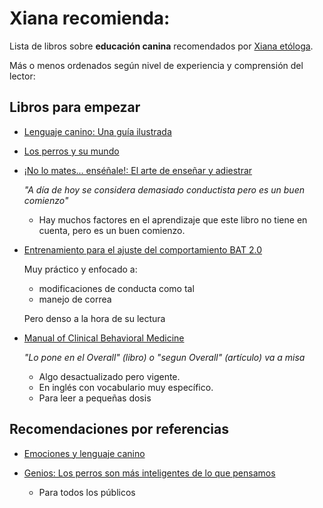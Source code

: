 
# Xiana recomienda: 

Lista de libros sobre __educación canina__ recomendados por [Xiana etóloga](https://etoloxia.vet).

Más o menos ordenados según nivel de experiencia y comprensión del lector: 

## Libros para empezar

* [Lenguaje canino: Una guía ilustrada](https://amzn.eu/d/9vSDkEI)
* [Los perros y su mundo](https://amzn.eu/d/c6mWrlC)
* [¡No lo mates... enséñale!: El arte de enseñar y adiestrar](https://amzn.eu/d/9e6FSu8)
  
    _"A día de hoy se considera demasiado conductista pero es un buen comienzo"_
    * Hay muchos factores en el aprendizaje que este libro no tiene en cuenta, pero es un buen comienzo.

* [Entrenamiento para el ajuste del comportamiento BAT 2.0](https://www.iberlibro.com/9781539838401/Entrenamiento-Ajuste-Comportamiento-BAT-2.0-1539838404/plp)

    Muy práctico y enfocado a:

    * modificaciones de conducta como tal
    * manejo de correa

    Pero denso a la hora de su lectura


* [Manual of Clinical Behavioral Medicine](https://www.vet-ebooks.com/manual-of-clinical-behavioral-medicine-for-dogs-and-cats)

    _"Lo pone en el Overall" (libro) o "segun Overall" (artículo) va a misa_

    * Algo desactualizado pero vigente.
    * En inglés con vocabulario muy específico.
    * Para leer a pequeñas dosis



## Recomendaciones por referencias

* [Emociones y lenguaje canino](https://www.casadellibro.com/libro-emociones-y-lenguaje-canino/9788412418538/14310542)
* [Genios: Los perros son más inteligentes de lo que pensamos](https://www.casadellibro.com/libro-genios-los-perros-son-mas-inteligentes-de-lo-que-pensamos/9788494185212/2263741)

    * Para todos los públicos







